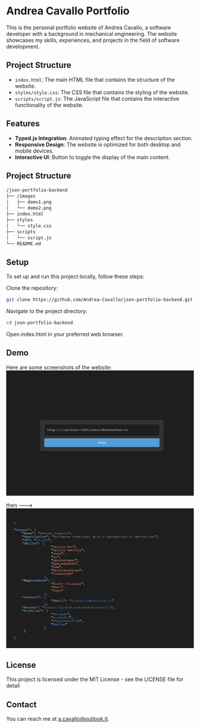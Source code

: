 # Andrea Cavallo Portfolio

This is the personal portfolio website of Andrea Cavallo, a software developer with a background in mechanical engineering. The website showcases my skills, experiences, and projects in the field of software development.

## Project Structure

- `index.html`: The main HTML file that contains the structure of the website.
- `styles/style.css`: The CSS file that contains the styling of the website.
- `scripts/script.js`: The JavaScript file that contains the interactive functionality of the website.

## Features

- **Typed.js Integration**: Animated typing effect for the description section.
- **Responsive Design**: The website is optimized for both desktop and mobile devices.
- **Interactive UI**: Button to toggle the display of the main content.

## Project Structure

```text
/json-portfolio-backend
├── /images
│   ├── demo1.png
│   └── demo2.png
├── index.html
├── styles
│   └── style.css
├── scripts
│   └── script.js
└── README.md
```

## Setup

To set up and run this project locally, follow these steps:

Clone the repository:
   ```sh
   git clone https://github.com/Andrea-Cavallo/json-portfolio-backend.git
  ```

Navigate to the project directory:
   ```sh
cd json-portfolio-backend
   ```

Open index.html in your preferred web browser.


## Demo
Here are some screenshots of the website:
![Get User](img/get.png)

then --->
![Output](img/output.png)



## License

This project is licensed under the MIT License - see the LICENSE file for detail

## Contact
You can reach me at a.cavallo@outlook.it.

